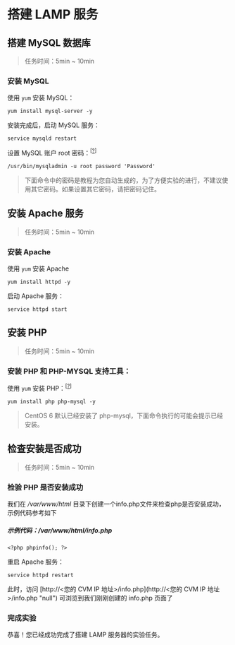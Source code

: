 <div class="lab-edi-doc">

# 搭建 LAMP 服务

## 搭建 MySQL 数据库

> 任务时间：5min ~ 10min

### 安装 MySQL

使用 `yum` 安装 MySQL：

```
yum install mysql-server -y

```

安装完成后，启动 MySQL 服务：

```
service mysqld restart

```

设置 MySQL 账户 root 密码：<sup>[[?](#stage-1-step-1-password)]</sup>

```
/usr/bin/mysqladmin -u root password 'Password'

```

<a id="stage-1-step-1-password"></a>

> 下面命令中的密码是教程为您自动生成的，为了方便实验的进行，不建议使用其它密码。如果设置其它密码，请把密码记住。

## 安装 Apache 服务

> 任务时间：5min ~ 10min

### 安装 Apache

使用 `yum` 安装 Apache

```
yum install httpd -y

```

启动 Apache 服务：

```
service httpd start

```

## 安装 PHP

> 任务时间：5min ~ 10min

### 安装 PHP 和 PHP-MYSQL 支持工具：

使用 `yum` 安装 PHP：<sup>[[?](#stage-3-step-1-php)]</sup>

```
yum install php php-mysql -y

```

<a id="stage-3-step-1-php"></a>

> CentOS 6 默认已经安装了 php-mysql，下面命令执行的可能会提示已经安装。

## 检查安装是否成功

> 任务时间：5min ~ 10min

### 检验 PHP 是否安装成功

我们在 _/var/www/html_ 目录下创建一个info.php文件来检查php是否安装成功，示例代码参考如下

##### 示例代码：/var/www/html/info.php

```
<?php phpinfo(); ?>

```

重启 Apache 服务：

```
service httpd restart

```

此时，访问 [http://<您的 CVM IP 地址>/info.php](http://<您的 CVM IP 地址>/info.php "null") 可浏览到我们刚刚创建的 info.php 页面了

### 完成实验

恭喜！您已经成功完成了搭建 LAMP 服务器的实验任务。

</div>